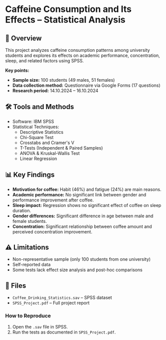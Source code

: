 # Caffeine Consumption and Its Effects – Statistical Analysis

## 📌 Overview
This project analyzes caffeine consumption patterns among university students and explores its effects on academic performance, concentration, sleep, and related factors using SPSS.

**Key points:**
- **Sample size:** 100 students (49 males, 51 females)
- **Data collection method:** Questionnaire via Google Forms (17 questions)
- **Research period:** 14.10.2024 – 16.10.2024

## 🛠 Tools and Methods
- Software: IBM SPSS
- Statistical Techniques:
  - Descriptive Statistics
  - Chi-Square Test
  - Crosstabs and Cramer's V
  - T-Tests (Independent & Paired Samples)
  - ANOVA & Kruskal-Wallis Test
  - Linear Regression

## 📊 Key Findings
- **Motivation for coffee:** Habit (46%) and fatigue (24%) are main reasons.
- **Academic performance:** No significant link between gender and performance improvement after coffee.
- **Sleep impact:** Regression shows no significant effect of coffee on sleep duration.
- **Gender differences:** Significant difference in age between male and female students.
- **Concentration:** Significant relationship between coffee amount and perceived concentration improvement.

## ⚠ Limitations
- Non-representative sample (only 100 students from one university)
- Self-reported data
- Some tests lack effect size analysis and post-hoc comparisons

## 📂 Files
- `Coffee_Drinking_Statistics.sav` – SPSS dataset
- `SPSS_Project.pdf` – Full project report

### How to Reproduce
1. Open the `.sav` file in SPSS.
2. Run the tests as documented in `SPSS_Project.pdf`.


